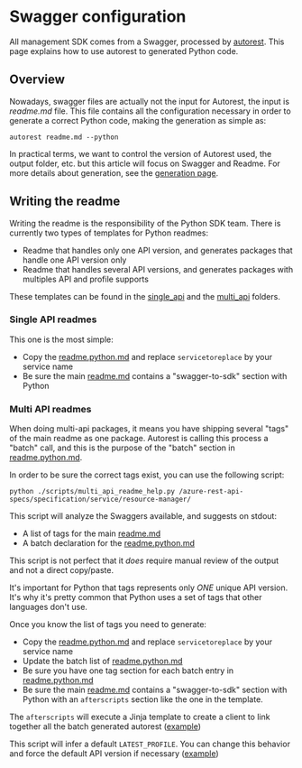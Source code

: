 # Swagger configuration

All management SDK comes from a Swagger, processed by [autorest](https://github.com/Azure/autorest.python). This page explains how to use autorest to generated Python code.

## Overview

Nowadays, swagger files are actually not the input for Autorest, the input is _readme.md_ file. This file contains all the configuration necessary in order to generate a correct Python code, making the generation as simple as:

```shell
autorest readme.md --python
```

In practical terms, we want to control the version of Autorest used, the output folder, etc. but this article will focus on Swagger and Readme. For more details about generation, see the [generation page](./generation.md).

## Writing the readme

Writing the readme is the responsibility of the Python SDK team. There is currently two types of templates for Python readmes:
- Readme that handles only one API version, and generates packages that handle one API version only
- Readme that handles several API versions, and generates packages with multiples API and profile supports

These templates can be found in the [single_api](./single_api) and the [multi_api](./multi_api) folders.


### Single API readmes

This one is the most simple:
- Copy the [readme.python.md](./single_api/readme.python.md) and replace `servicetoreplace` by your service name
- Be sure the main [readme.md](./single_api/readme.md) contains a "swagger-to-sdk" section with Python

### Multi API readmes

When doing multi-api packages, it means you have shipping several "tags" of the main readme as one package. Autorest is calling this process a "batch" call, and this is the purpose of the "batch" section in [readme.python.md](./multi_api/readme.python.md).

In order to be sure the correct tags exist, you can use the following script:
```shell
python ./scripts/multi_api_readme_help.py /azure-rest-api-specs/specification/service/resource-manager/
```

This script will analyze the Swaggers available, and suggests on stdout:
- A list of tags for the main [readme.md](./multi_api/readme.md)
- A batch declaration for the [readme.python.md](./multi_api/readme.python.md)

This script is not perfect that it *does* require manual review of the output and not a direct copy/paste.

It's important for Python that tags represents only *ONE* unique API version. It's why it's pretty common that Python uses a set of tags that other languages don't use.

Once you know the list of tags you need to generate:

- Copy the [readme.python.md](./multi_api/readme.python.md) and replace `servicetoreplace` by your service name
- Update the batch list of [readme.python.md](./multi_api/readme.python.md)
- Be sure you have one tag section for each batch entry in [readme.python.md](./multi_api/readme.python.md)
- Be sure the main [readme.md](./multi_api/readme.md) contains a "swagger-to-sdk" section with Python with an `afterscripts` section like the one in the template.

The `afterscripts` will execute a Jinja template to create a client to link together all the batch generated autorest ([example](https://github.com/Azure/azure-sdk-for-python/blob/4a7c67189591b052fe2b5769847ff68f7845386d/sdk/storage/azure-mgmt-storage/azure/mgmt/storage/_storage_management_client.py))

This script will infer a default `LATEST_PROFILE`. You can change this behavior and force the default API version if necessary ([example](https://github.com/Azure/azure-rest-api-specs/blob/49238f0b2917452311e71dd43c4164de70af3721/specification/authorization/resource-manager/readme.md#swagger-to-sdk))

